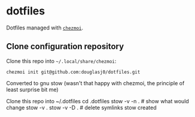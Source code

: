 # dotfiles
Dotfiles managed with [`chezmoi`](https://github.com/twpayne/chezmoi).

## Clone configuration repository

Clone this repo into `~/.local/share/chezmoi`:

```
chezmoi init git@github.com:douglasj0/dotfiles.git
```

Converted to gnu stow (wasn't that happy with chezmoi, the principle of least surprise bit me)

Clone this repo into ~/.dotfiles
cd .dotfiles
stow -v -n . # show what would change
stow -v .
stow -v -D . # delete symlinks stow created
